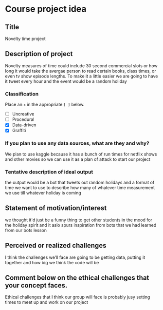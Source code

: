 # Course project idea

## Title

Novelty time project

## Description of project

Novelty measures of time could include 30 second commercial slots or how long it would take the avergae person to read certain books, class times, or even tv show episode lengths. To make it a little easier we are  going to have it tweet every hour and the event would be a random holiday

### Classification

Place an `x` in the appropriate `[ ]` below.

- [ ] Uncreative
- [ ] Procedural
- [x] Data-driven
- [x] Graffiti

### If you plan to use any data sources, what are they and why?

We plan to use kaggle because it has a bunch of run times for netflix shows and other movies so we can use it as a plan of attack to start our project

### Tentative description of ideal output
the output would be a bot that tweets out random holidays and a format of time we want to use to describe how many of whatever time measurement we use till whatever holiday is coming

## Statement of motivation/interest

we thought it'd just be a funny thing to get other students in the mood for the holiday spirit and it aslo spurs inspiration from bots that we had learned from our bots lesson

## Perceived or realized challenges

I think the challenges we'll face are going to be getting data, putting it together and how big we think the code will be 

## Comment below on the ethical challenges that your concept faces.

Ethical challenges that I think our group will face is probably jusy setting times to meet up and work on our project